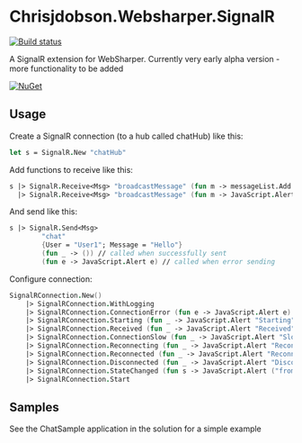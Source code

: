 Chrisjdobson.Websharper.SignalR
===============================

[![Build status](https://ci.appveyor.com/api/projects/status/6q6wyp87i1w2qhlj?svg=true)](https://ci.appveyor.com/project/ChrisDobby/chrisjdobson-websharper-signalr)

A SignalR extension for WebSharper.  Currently very early alpha version - more functionality to be added

[![NuGet](http://img.shields.io/badge/NuGet-0.2%20alpha-orange.svg?style=flat)](http://www.nuget.org/packages/chrisjdobson.WebSharper.SignalR/)

## Usage ##

Create a SignalR connection (to a hub called chatHub) like this:

``` fsharp
let s = SignalR.New "chatHub"
```

Add functions to receive like this:

``` fsharp
s |> SignalR.Receive<Msg> "broadcastMessage" (fun m -> messageList.Add m)
  |> SignalR.Receive<Msg> "broadcastMessage" (fun m -> JavaScript.Alert "Message Received")
```

And send like this:

``` fsharp
s |> SignalR.Send<Msg> 
		"chat" 
		{User = "User1"; Message = "Hello"}
        (fun _ -> ()) // called when successfully sent
        (fun e -> JavaScript.Alert e) // called when error sending
```

Configure connection:

``` fsharp
SignalRConnection.New() 
    |> SignalRConnection.WithLogging
    |> SignalRConnection.ConnectionError (fun e -> JavaScript.Alert e)
    |> SignalRConnection.Starting (fun _ -> JavaScript.Alert "Starting")
    |> SignalRConnection.Received (fun _ -> JavaScript.Alert "Received")
    |> SignalRConnection.ConnectionSlow (fun _ -> JavaScript.Alert "Slow connection")
    |> SignalRConnection.Reconnecting (fun _ -> JavaScript.Alert "Reconnecting")
    |> SignalRConnection.Reconnected (fun _ -> JavaScript.Alert "Reconnected")
    |> SignalRConnection.Disconnected (fun _ -> JavaScript.Alert "Disconnected")
	|> SignalRConnection.StateChanged (fun s -> JavaScript.Alert ("from " + StateText s.oldState + " to " + StateText s.newState))
    |> SignalRConnection.Start
```

## Samples ##

See the ChatSample application in the solution for a simple example